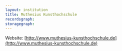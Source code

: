 ```yaml
---
layout: institution
title: Muthesius Kunsthochschule
recordsgraph: 
storagegraph: 
---
```


Website: [http://www.muthesius-kunsthochschule.de](http://www.muthesius-kunsthochschule.de)
